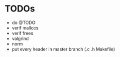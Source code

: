 # TODOs
- do @TODO
- verif mallocs
- verif frees
- valgrind
- norm
- put every header in master branch (.c .h Makefile)
